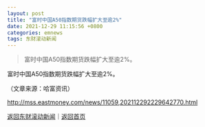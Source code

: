 ```yaml
---
layout: post
title: "富时中国A50指数期货跌幅扩大至逾2%"
date: 2021-12-29 11:15:56 +0800
categories: emnews
tags: 东财滚动新闻
---
```

> 富时中国A50指数期货跌幅扩大至逾2%。

<p>富时中国A50指数期货跌幅扩大至逾2%。</p><p class="em_media">（文章来源：哈富资讯）</p>

<http://mss.eastmoney.com/news/11059,202112292229642770.html>

[返回东财滚动新闻](//finews.withounder.com/emnews/)｜[返回首页](//finews.withounder.com/)